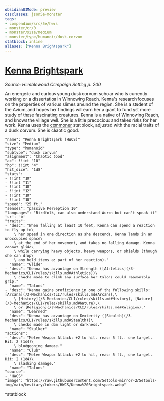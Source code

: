 ```yaml
---
obsidianUIMode: preview
cssclasses: json5e-monster
tags:
- compendium/src/5e/hwcs
- monster/cr/0
- monster/size/medium
- monster/type/humanoid/dusk-corvum
statblock: inline
aliases: ["Kenna Brightspark"]
---
```

# [Kenna Brightspark](3-Mechanics/CLI/bestiary/npc/kenna-brightspark-hwcs.md)
*Source: Humblewood Campaign Setting p. 200*  

An energetic and curious young dusk corvum scholar who is currently working on a dissertation in Winnowing Reach. Kenna's research focuses on the properties of various slimes around the region. She is a student of the Avium, and hopes her findings will earn her a grant to fund yet more study of these fascinating creatures. Kenna is a native of Winnowing Reach, and knows the village well. She is a little precocious and takes risks for her work. Kenna uses the [commoner](/3-Mechanics/CLI/bestiary/humanoid/commoner.md) stat block, adjusted with the racial traits of a dusk corvum. She is chaotic good.

```statblock
"name": "Kenna Brightspark (HWCS)"
"size": "Medium"
"type": "humanoid"
"subtype": "dusk corvum"
"alignment": "Chaotic Good"
"ac": !!int "10"
"hp": !!int "4"
"hit_dice": "1d8"
"stats":
- !!int "10"
- !!int "11"
- !!int "10"
- !!int "12"
- !!int "10"
- !!int "10"
"speed": "25 ft."
"senses": "passive Perception 10"
"languages": "Birdfolk, can also understand Auran but can't speak it"
"cr": "0"
"traits":
- "desc": "When falling at least 10 feet, Kenna can spend a reaction to fly up to\
    \ her speed in one direction as she descends. Kenna lands in an unoccupied space\
    \ at the end of her movement, and takes no falling damage. Kenna cannot glide\
    \ while carrying heavy objects, heavy weapons, or shields (though she can drop\
    \ any held items as part of her reaction)."
  "name": "Glide"
- "desc": "Kenna has advantage on Strength ([Athletics](/3-Mechanics/CLI/rules/skills.md#Athletics))\
    \ checks made to climb any surface her talons could reasonably grip."
  "name": "Talons"
- "desc": "Kenna gains proficiency in one of the following skills: [Arcana](/3-Mechanics/CLI/rules/skills.md#Arcana),\
    \ [History](/3-Mechanics/CLI/rules/skills.md#History), [Nature](/3-Mechanics/CLI/rules/skills.md#Nature),\
    \ or [Religion](/3-Mechanics/CLI/rules/skills.md#Religion)."
  "name": "Learned"
- "desc": "Kenna has advantage on Dexterity ([Stealth](/3-Mechanics/CLI/rules/skills.md#Stealth))\
    \ checks made in dim light or darkness."
  "name": "Skulker"
"actions":
- "desc": "Melee Weapon Attack: +2 to hit, reach 5 ft., one target. Hit: 2 (1d4)\
    \ bludgeoning damage."
  "name": "Club"
- "desc": "Melee Weapon Attack: +2 to hit, reach 5 ft., one target. Hit: 2 (1d4)\
    \ slashing damage."
  "name": "Talons"
"source":
- "HWCS"
"image": "https://raw.githubusercontent.com/5etools-mirror-2/5etools-img/main/bestiary/tokens/HWCS/Kenna%20Brightspark.webp"
```
^statblock